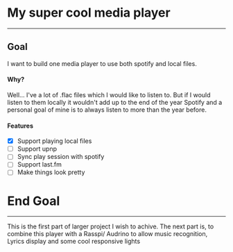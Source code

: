 # My super cool media player
--------------------------------------------------------------------------
## Goal
I want to build one media player to use both spotify and local files.
#### Why?
Well... I've a lot of .flac files which I would like to listen to. But if I would listen to them locally it wouldn't add up to the end of the year Spotify and a personal goal of mine is to always listen to more than the year before. 

#### Features

 - [x] Support playing local files
 - [ ] Support upnp
 - [ ]  Sync play session with spotify 
 - [ ]  Support last.fm
- [ ] Make things look pretty
# End Goal
--------------------------------------------------------------------------
This is the first part of larger project I wish to achive. The next part is, to combine this player with a Rasspi/ Audrino to allow music recognition, Lyrics display and some cool responsive lights   
